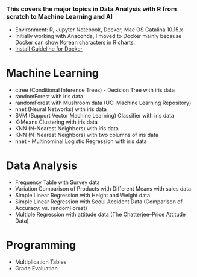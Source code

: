 ### This covers the major topics in Data Analysis with R from scratch to Machine Learning and AI

* Environment: R, Jupyter Notebook, Docker, Mac OS Catalina 10.15.x
* Initially working with Anaconda, I moved to Docker mainly because Docker can show Korean characters in R charts.
* [Install Guideline for Docker](https://datascienceschool.net/view-notebook/03c5b5a96a614ee588a74f05c720e67c/)

# Machine Learning
* ctree (Conditional Inference Trees) - Decision Tree with iris data  
* randomForest with iris data  
* randomForest with Mushroom data (UCI Machine Learning Repository)  
* nnet (Neural Networks) with iris data
* SVM (Support Vector Machine Learning) Classifier with iris data
* K-Means Clustering with iris data  
* KNN (N-Nearest Neighbors) with iris data  
* KNN (N-Nearest Neighbors) with two columns of iris data  
* nnet - Multinominal Logistic Regression with iris data

# Data Analysis
* Frequency Table with Survey data  
* Variation Comparison of Products with Different Means with sales data  
* Simple Linear Regression with Height and Weight data
* Simple Linear Regression with Seoul Accident Data (Comparison of Accuracy: vs. randomForest)  
* Multiple Regression with attitude data (The Chatterjee–Price Attitude Data)

# Programming
* Multiplication Tables  
* Grade Evaluation
